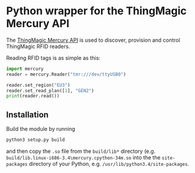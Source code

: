 # Python wrapper for the ThingMagic Mercury API

The [ThingMagic Mercury API](http://www.thingmagic.com/mercuryapi) is used to discover,
provision and control ThingMagic RFID readers.

Reading RFID tags is as simple as this:

```python
import mercury
reader = mercury.Reader("tmr:///dev/ttyUSB0")

reader.set_region("EU3")
reader.set_read_plan([1], "GEN2")
print(reader.read())
```

## Installation

Build the module by running
```bash
python3 setup.py build
```
and then copy the `.so` file from the `build/lib*` directory (e.g. `build/lib.linux-i686-3.4\mercury.cpython-34m.so` into the the `site-packages` directory of your Python, e.g. `/usr/lib/python3.4/site-packages`.
